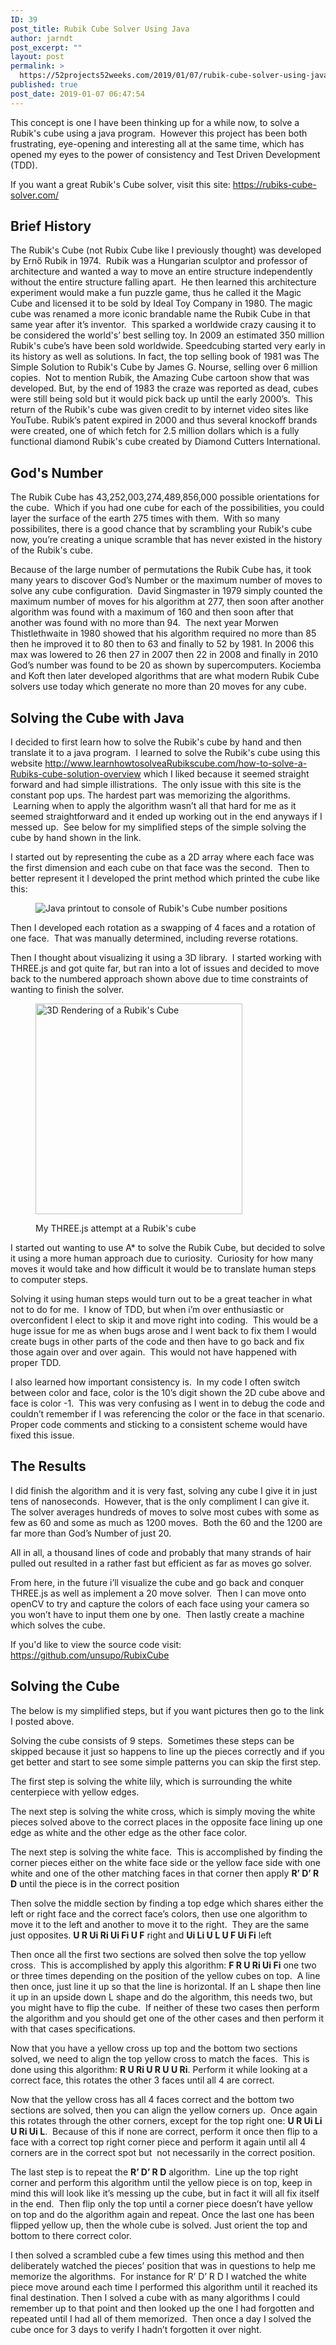 ```yaml
---
ID: 39
post_title: Rubik Cube Solver Using Java
author: jarndt
post_excerpt: ""
layout: post
permalink: >
  https://52projects52weeks.com/2019/01/07/rubik-cube-solver-using-java/
published: true
post_date: 2019-01-07 06:47:54
---
```

<!-- wp:paragraph -->

This concept is one I have been thinking up for a while now, to solve a Rubik's cube using a java program.  However this project has been both frustrating, eye-opening and interesting all at the same time, which has opened my eyes to the power of consistency and Test Driven Development (TDD).  

<!-- /wp:paragraph -->

<!-- wp:paragraph -->

If you want a great Rubik's Cube solver, visit this site: <https://rubiks-cube-solver.com/>

<!-- /wp:paragraph -->

<!-- wp:heading -->

## Brief History

<!-- /wp:heading -->

<!-- wp:paragraph -->

The Rubik's Cube (not Rubix Cube like I previously thought) was developed by Ernő Rubik in 1974.  Rubik was a Hungarian sculptor and professor of architecture and wanted a way to move an entire structure independently without the entire structure falling apart.  He then learned this architecture experiment would make a fun puzzle game, thus he called it the Magic Cube and licensed it to be sold by Ideal Toy Company in 1980. The magic cube was renamed a more iconic brandable name the Rubik Cube in that same year after it’s inventor.  This sparked a worldwide crazy causing it to be considered the world's’ best selling toy. In 2009 an estimated 350 million Rubik's cube’s have been sold worldwide. Speedcubing started very early in its history as well as solutions. In fact, the top selling book of 1981 was The Simple Solution to Rubik's Cube by James G. Nourse, selling over 6 million copies.  Not to mention Rubik, the Amazing Cube cartoon show that was developed. But, by the end of 1983 the craze was reported as dead, cubes were still being sold but it would pick back up until the early 2000’s.  This return of the Rubik's cube was given credit to by internet video sites like YouTube. Rubik’s patent expired in 2000 and thus several knockoff brands were created, one of which fetch for 2.5 million dollars which is a fully functional diamond Rubik's cube created by Diamond Cutters International.

<!-- /wp:paragraph -->

<!-- wp:heading -->

## God's Number

<!-- /wp:heading -->

<!-- wp:paragraph -->

The Rubik Cube has 43,252,003,274,489,856,000 possible orientations for the cube.  Which if you had one cube for each of the possibilities, you could layer the surface of the earth 275 times with them.  With so many possibilites, there is a good chance that by scrambling your Rubik's cube now, you’re creating a unique scramble that has never existed in the history of the Rubik's cube.

<!-- /wp:paragraph -->

<!-- wp:paragraph -->

Because of the large number of permutations the Rubik Cube has, it took many years to discover God’s Number or the maximum number of moves to solve any cube configuration.  David Singmaster in 1979 simply counted the maximum number of moves for his algorithm at 277, then soon after another algorithm was found with a maximum of 160 and then soon after that another was found with no more than 94.  The next year Morwen Thistlethwaite in 1980 showed that his algorithm required no more than 85 then he improved it to 80 then to 63 and finally to 52 by 1981. In 2006 this max was lowered to 26 then 27 in 2007 then 22 in 2008 and finally in 2010 God’s number was found to be 20 as shown by supercomputers. Kociemba and Koft then later developed algorithms that are what modern Rubik Cube solvers use today which generate no more than 20 moves for any cube.

<!-- /wp:paragraph -->

<!-- wp:heading -->

## Solving the Cube with Java

<!-- /wp:heading -->

<!-- wp:paragraph -->

I decided to first learn how to solve the Rubik's cube by hand and then translate it to a java program.  I learned to solve the Rubik's cube using this website <http://www.learnhowtosolveaRubikscube.com/how-to-solve-a-Rubiks-cube-solution-overview> which I liked because it seemed straight forward and had simple illistrations.  The only issue with this site is the constant pop ups. The hardest part was memorizing the algorithms.  Learning when to apply the algorithm wasn’t all that hard for me as it seemed straightforward and it ended up working out in the end anyways if I messed up.  See below for my simplified steps of the simple solving the cube by hand shown in the link.

<!-- /wp:paragraph -->

<!-- wp:paragraph -->

I started out by representing the cube as a 2D array where each face was the first dimension and each cube on that face was the second.  Then to better represent it I developed the print method which printed the cube like this:

<!-- /wp:paragraph -->



<!-- wp:image {"id":42} --><figure class="wp-block-image">

<img src="https://52projects52weeks.com/wp-content/uploads/2019/01/Screen-Shot-2019-01-06-at-11.42.10-PM.png" alt="Java printout to console of Rubik's Cube number positions" class="wp-image-42" /></figure> <!-- /wp:image -->



<!-- wp:paragraph -->

Then I developed each rotation as a swapping of 4 faces and a rotation of one face.  That was manually determined, including reverse rotations.

<!-- /wp:paragraph -->

<!-- wp:paragraph -->

Then I thought about visualizing it using a 3D library.  I started working with THREE.js and got quite far, but ran into a lot of issues and decided to move back to the numbered approach shown above due to time constraints of wanting to finish the solver.

<!-- /wp:paragraph -->



<!-- wp:image {"id":43,"width":331,"height":337} --><figure class="wp-block-image is-resized">

<img src="https://52projects52weeks.com/wp-content/uploads/2019/01/Screen-Shot-2019-01-02-at-9.51.30-PM.png" alt="3D Rendering of a Rubik's Cube " class="wp-image-43" width="331" height="337" /><figcaption>My THREE.js attempt at a Rubik's cube</figcaption></figure> <!-- /wp:image -->



<!-- wp:paragraph -->

I started out wanting to use A* to solve the Rubik Cube, but decided to solve it using a more human approach due to curiosity.  Curiosity for how many moves it would take and how difficult it would be to translate human steps to computer steps.

<!-- /wp:paragraph -->

<!-- wp:paragraph -->

Solving it using human steps would turn out to be a great teacher in what not to do for me.  I know of TDD, but when i’m over enthusiastic or overconfident I elect to skip it and move right into coding.  This would be a huge issue for me as when bugs arose and I went back to fix them I would create bugs in other parts of the code and then have to go back and fix those again over and over again.  This would not have happened with proper TDD.

<!-- /wp:paragraph -->

<!-- wp:paragraph -->

I also learned how important consistency is.  In my code I often switch between color and face, color is the 10’s digit shown the 2D cube above and face is color -1.  This was very confusing as I went in to debug the code and couldn’t remember if I was referencing the color or the face in that scenario. Proper code comments and sticking to a consistent scheme would have fixed this issue.

<!-- /wp:paragraph -->

<!-- wp:heading -->

## The Results

<!-- /wp:heading -->

<!-- wp:paragraph -->

I did finish the algorithm and it is very fast, solving any cube I give it in just tens of nanoseconds.  However, that is the only compliment I can give it. The solver averages hundreds of moves to solve most cubes with some as few as 60 and some as much as 1200 moves.  Both the 60 and the 1200 are far more than God’s Number of just 20.

<!-- /wp:paragraph -->

<!-- wp:paragraph -->

All in all, a thousand lines of code and probably that many strands of hair pulled out resulted in a rather fast but efficient as far as moves go solver.

<!-- /wp:paragraph -->

<!-- wp:paragraph -->

From here, in the future i’ll visualize the cube and go back and conquer THREE.js as well as implement a 20 move solver.  Then I can move onto openCV to try and capture the colors of each face using your camera so you won’t have to input them one by one.  Then lastly create a machine which solves the cube.

<!-- /wp:paragraph -->

<!-- wp:paragraph -->

If you'd like to view the source code visit: <https://github.com/unsupo/RubixCube>

<!-- /wp:paragraph -->

<!-- wp:heading -->

## **Solving the Cube**  


<!-- /wp:heading -->

<!-- wp:paragraph -->

The below is my simplified steps, but if you want pictures then go to the link I posted above.

<!-- /wp:paragraph -->

<!-- wp:paragraph -->

Solving the cube consists of 9 steps.  Sometimes these steps can be skipped because it just so happens to line up the pieces correctly and if you get better and start to see some simple patterns you can skip the first step.

<!-- /wp:paragraph -->

<!-- wp:paragraph -->

The first step is solving the white lily, which is surrounding the white centerpiece with yellow edges.

<!-- /wp:paragraph -->

<!-- wp:paragraph -->

The next step is solving the white cross, which is simply moving the white pieces solved above to the correct places in the opposite face lining up one edge as white and the other edge as the other face color.

<!-- /wp:paragraph -->

<!-- wp:paragraph -->

The next step is solving the white face.  This is accomplished by finding the corner pieces either on the white face side or the yellow face side with one white and one of the other matching faces in that corner then apply **R’ D’ R D** until the piece is in the correct position

<!-- /wp:paragraph -->

<!-- wp:paragraph -->

Then solve the middle section by finding a top edge which shares either the left or right face and the correct face’s colors, then use one algorithm to move it to the left and another to move it to the right.  They are the same just opposites. **U R Ui Ri Ui Fi U F** right and **Ui Li U L U F Ui Fi** left

<!-- /wp:paragraph -->

<!-- wp:paragraph -->

Then once all the first two sections are solved then solve the top yellow cross.  This is accomplished by apply this algorithm: **F R U Ri Ui Fi** one two or three times depending on the position of the yellow cubes on top.  A line then once, just line it up so that the line is horizontal. If an L shape then line it up in an upside down L shape and do the algorithm, this needs two, but you might have to flip the cube.  If neither of these two cases then perform the algorithm and you should get one of the other cases and then perform it with that cases specifications.

<!-- /wp:paragraph -->

<!-- wp:paragraph -->

Now that you have a yellow cross up top and the bottom two sections solved, we need to align the top yellow cross to match the faces.  This is done using this algorithm: **R U Ri U R U U Ri**. Perform it while looking at a correct face, this rotates the other 3 faces until all 4 are correct.

<!-- /wp:paragraph -->

<!-- wp:paragraph -->

Now that the yellow cross has all 4 faces correct and the bottom two sections are solved, then you can align the yellow corners up.  Once again this rotates through the other corners, except for the top right one: **U R Ui Li U Ri Ui L**.  Because of this if none are correct, perform it once then flip to a face with a correct top right corner piece and perform it again until all 4 corners are in the correct spot but  not necessarily in the correct position.

<!-- /wp:paragraph -->

<!-- wp:paragraph -->

The last step is to repeat the **R’ D’ R D** algorithm.  Line up the top right corner and perform this algorithm until the yellow piece is on top, keep in mind this will look like it’s messing up the cube, but in fact it will all fix itself in the end.  Then flip only the top until a corner piece doesn’t have yellow on top and do the algorithm again and repeat. Once the last one has been flipped yellow up, then the whole cube is solved. Just orient the top and bottom to there correct color.

<!-- /wp:paragraph -->

<!-- wp:paragraph -->

I then solved a scrambled cube a few times using this method and then deliberately watched the pieces’ position that was in questions to help me memorize the algorithms.  For instance for R’ D’ R D I watched the white piece move around each time I performed this algorithm until it reached its final destination. Then I solved a cube with as many algorithms I could remember up to that point and then looked up the one I had forgotten and repeated until I had all of them memorized.  Then once a day I solved the cube once for 3 days to verify I hadn’t forgotten it over night.

<!-- /wp:paragraph -->

<!-- wp:paragraph -->



<!-- /wp:paragraph -->